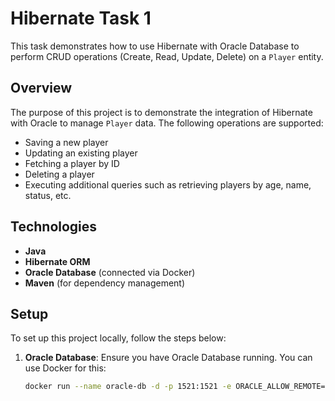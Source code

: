 # Hibernate Task 1

This task demonstrates how to use Hibernate with Oracle Database to perform CRUD operations (Create, Read, Update, Delete) on a `Player` entity. 

## Overview
The purpose of this project is to demonstrate the integration of Hibernate with Oracle to manage `Player` data. The following operations are supported:
- Saving a new player
- Updating an existing player
- Fetching a player by ID
- Deleting a player
- Executing additional queries such as retrieving players by age, name, status, etc.

## Technologies
- **Java**
- **Hibernate ORM**
- **Oracle Database** (connected via Docker)
- **Maven** (for dependency management)

## Setup
To set up this project locally, follow the steps below:

1. **Oracle Database**: Ensure you have Oracle Database running. You can use Docker for this:
   ```bash
   docker run --name oracle-db -d -p 1521:1521 -e ORACLE_ALLOW_REMOTE=true oracle/database:latest
